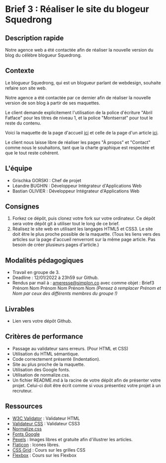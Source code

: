 
# Brief 3 : Réaliser le site du blogeur Squedrong

## Description rapide

Notre agence web a été contactée afin de réaliser la nouvelle version du blog du célèbre blogueur Squedrong.

## Contexte

Le blogueur Squedrong, qui est un blogueur parlant de webdesign, souhaite refaire son site web.

Notre agence a été contactée par ce dernier afin de réaliser la nouvelle version de son blog à partir de ses maquettes.

Le client demande explicitement l'utilisation de la police d'écriture "Abril Fatface" pour les titres de niveau 1, et la police "Montserrat" pour tout le reste du contenu.

Voici la maquette de la page d'accueil [ici](https://github.com/GrischK/Brief3-Simplon-DevInte-Val-1/blob/main/Ressources/Blog-accueil.pdf) et celle de la page d'un article [ici](https://github.com/GrischK/Brief3-Simplon-DevInte-Val-1/blob/main/Ressources/Blog-post.pdf).

Le client nous laisse libre de réaliser les pages "À propos" et "Contact" comme nous le souhaitons, tant que la charte graphique est respectée et que le tout reste cohérent.

## L'équipe
- Grischka GORSKI : Chef de projet
- Léandre BUGHIN : Développeur Intégrateur d'Applications Web
- Bastian OLIVIER : Développeur Intégrateur d'Applications Web

## Consignes

1.  Forkez ce dépôt, puis clonez votre fork sur votre ordinateur. Ce dépôt sera votre dépôt git à utiliser tout le long de ce brief.
2.  Réalisez le site web en utilisant les langages HTML5 et CSS3. Le site doit être le plus proche possible de la maquette. (Tous les liens vers des articles sur la page d'accueil renverront sur la même page article. Pas besoin de créer plusieurs pages d'article.)

## Modalités pédagogiques

-   Travail en groupe de 3.
-   Deadline : 12/01/2022 à 23h59 sur Github.
-   Rendus par mail à : [ameresse@simplon.co](mailto:ameresse@simplon.co) avec comme objet : Brief3 Prénom Nom Prénom Nom Prénom Nom _(Pensez à remplacer Prénom et Nom par ceux des différents membres du groupe !)_

## Livrables

-   Lien vers votre dépôt Github.

## Critères de performance

-   Passage au validateur sans erreurs. (Pour HTML et CSS)
-   Utilisation du HTML sémantique.
-   Code correctement présenté (Indentation).
-   Site au plus proche de la maquette.
-   Utilisation des Google fonts.
-   Utilisation de normalize.css.
-   Un fichier README.md à la racine de votre dépôt afin de présenter votre projet. Celui-ci doit être écrit comme si vous présentiez votre projet à un recruteur.

## Ressources

-   [W3C Validator](https://validator.w3.org/) : Validateur HTML
-   [Validateur CSS](https://jigsaw.w3.org/css-validator/) : Validateur CSS3
-   [Normalize.css](https://github.com/necolas/normalize.css)
-   [Fonts Google](https://fonts.google.com)
-   [Pexels](https://www.pexels.com/fr-fr/) : Images libres et gratuite afin d'illustrer les articles.
-   [Flaticon](https://www.flaticon.com/fr/) : Icones libres.
-   [CSS Grid](https://www.youtube.com/watch?v=2H602-zG62w) : Cours sur les grilles CSS
-   [Flexbox](https://www.youtube.com/watch?v=LNqBKTeeiWo) : Cours sur les Flexbox

